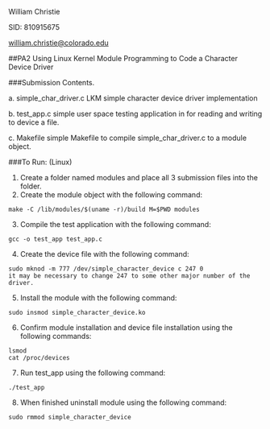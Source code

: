 William Christie

SID: 810915675

william.christie@colorado.edu	

##PA2 Using Linux Kernel Module Programming to Code a Character Device Driver

###Submission Contents.

a. simple_char_driver.c
  LKM simple character device driver implementation

b. test_app.c
  simple user space testing application in for reading and writing to device a  file. 

c. Makefile
  simple Makefile to compile simple_char_driver.c to a module object. 

###To Run: (Linux)
  1. Create a folder named modules and place all 3 submission files into the folder. 
  2. Create the module object with the following command:

    make -C /lib/modules/$(uname -r)/build M=$PWD modules

  3. Compile the test application with the following command:
    
    gcc -o test_app test_app.c
  
  4. Create the device file with the following command:
    
    sudo mknod -m 777 /dev/simple_character_device c 247 0
    it may be necessary to change 247 to some other major number of the driver. 
  
  5. Install the module with the following command: 
    
    sudo insmod simple_character_device.ko
  
  6. Confirm module installation and device file installation  using the following commands: 
    
    lsmod 
    cat /proc/devices
  
  7. Run test_app using the following command:
    
    ./test_app
  
  8. When finished uninstall module using the following command:

    sudo rmmod simple_character_device
